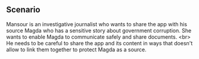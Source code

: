 
## Scenario


Mansour is an investigative journalist who wants to share the app with his source Magda who has a sensitive story about government corruption. She wants to enable Magda to communicate safely and share documents.
&lt;br&gt;
He needs to be careful to share the app and its content in ways that doesn&#39;t allow to link them together to protect Magda as a source.
